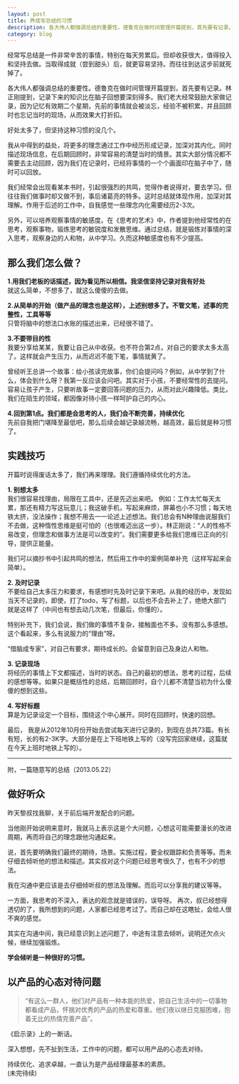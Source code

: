 ```yaml
---
layout: post
title: 养成写总结的习惯
description: 各大伟人都强调总结的重要性。德鲁克在做时间管理开篇提到，首先要有记录。林正刚提到，记录下来的知识比在脑子回想要深刻得多。我们老大经常鼓励大家做记录，因为记忆有效期二个星期，先前的事情就会被淡忘，经验不被积累，并且回顾时也忘记当时的现场，从而效果大打折扣。
category: blog
---
```

经常写总结是一件非常辛苦的事情，特别在每天劳累后。但却收获很大，值得投入和坚持去做。当取得成就（尝到甜头）后，就更容易坚持。而往往到达这步前就死掉了。

各大伟人都强调总结的重要性。德鲁克在做时间管理开篇提到，首先要有记录。林正刚提到，记录下来的知识比在脑子回想要深刻得多。我们老大经常鼓励大家做记录，因为记忆有效期二个星期，先前的事情就会被淡忘，经验不被积累，并且回顾时也忘记当时的现场，从而效果大打折扣。

好处太多了，但坚持这种习惯的没几个。

我从中得到的益处，将更多的理念通过工作中经历形成记录，加深对其内化。同时描述现场信息，在后期回顾时，非常容易的清楚当时的情景。其实大部分情况都不需要去主动回顾，因为我们在记录时，已经将事情的一个个画面印在脑子中了，随时可以回放。

我们经常会出现看某本书时，引起很强烈的共鸣，觉得作者说得对，要去学习。但往往我们做事时却又做不到，事后诸葛亮的特多。这时总结就体现作用，加深对其理解。作用于后述的工作中，自我感觉一些理念内化需要经历2-3次。

另外，可以培养观察事情的敏感度。在《思考的艺术》中，作者提到他经常性的在思考，观察事物，锻炼思考的敏锐度和发散思维。通过总结，就是锻炼对事情的深入思考，观察身边的人和物，从中学习。久而这种敏感度也有不少提高。

## 那么我们怎么做？  

**1.用我们老板的话描述，因为看见所以相信。我坚信坚持记录对我有好处**  
就这么简单，不想多了，就这么傻傻的去做。  

**2.从简单的开始（做产品的理念也是这样），上述别想多了。不管文笔，述事的完整性，工具等等**   
只管将脑中的想法口水账的描述出来，已经很不错了。  

**3.不要带目的性**   
我要分享给某某，我要让自己从中收获。也不符合第2点，对自己的要求太多太高了。这样就会产生压力，从而迟迟不能下笔，事情就黄了。    

曾经听王总讲一个故事：给小孩读完故事，你们会提问吗？例如，从中学到了什么，体会到什么呀？我第一反应该会问吧。其实对于小孩，不要经常性的去提问。容易让孩子产生，只要听故事一定要回答问题的压力，从而对此兴趣降低。类比，我们在陌生的领域，都因像对待小孩一样呵护自己的内心。  

**4.回到第1点。我们都是会思考的人，我们会不断完善，持续优化**  
先前自我把门堪降至最低吧，那么后续会越记录越流畅，越高效，最后就是种习惯了。  

## 实践技巧
开篇时说得废话太多了，我们再来理理。我们遵循持续优化的方法。

**1. 别想太多**  
我们很容易找理由，局限在工具中，还是先迈出来吧。
例如：工作太忙每天太累，那还有精力写这玩意儿；我这破手机，写起来麻烦，屏幕也小不习惯；每天地铁太挤，没法操作；我想不用去一一论述上述想法。我们总会有N种理由说服我们不去做，这种惰性思维是挺可怕的（也很难迈出这一步）。林正刚说：“人的性格不易改变，但理念和做事方法是可以改变的”。我们需要更多给我们思维已正向的引导，提供正能量。

我们可以摘抄书中引起共鸣的想法，然后用工作中的案例简单补充（这样写起来会简单）。

**2. 及时记录**  
不要给自己太多压力和要求，有感想时先及时记录下来吧。从我的经历中，发现如当天不记录的，即使，打了todo，写了标题，以后也不会去补上了，绝绝大部门就是这样了（中间也有想去动几次笔，但最后，你懂的）。

特别补充下，我们会说，我们做的事情不复杂，接触面也不多。没有那么多感想。这个看起来，多么有说服力的“理由”呀。

“借脑成专家”，对自己有要求，期待成长的。会留意到自己及身边人和物。

**3. 记录现场**  
将经历的事情上下文都描述，当时的状态。自己的最初的想法，思考的过程，后续的感想等等。如果只是概括性的总结，后期回顾时，自个儿都不清楚当初为什么傻傻的想到这些。

**4. 写好标题**  
算是为记录设定一个目标，围绕这个中心展开。同时在回顾时，快速的回想。

最后，
我是从2012年10月份开始去尝试每天进行记录的，到现在总共73篇。有长有短，长的有2-3K字。大部分是在上下班地铁上写的（没写完回家继续，这篇就在今天上班时地铁上写的）。  

---
附，一篇随意写的总结（2013.05.22）

## 做好听众

昨天黎叔找我聊，关于前后端开发配合的问题。

当他刚开始说明来意时，我就马上表示这是个大问题，心想这可能需要漫长的改进周期，再而将自己的理念跟他沟通起来。

说，首先要明确我们最终的期待，场景。实施过程，要全权跟踪和负责等等。而未仔细去倾听他的想法和描述。其实叔对这个问题已经思考很久了，也有不少的想法。

我在沟通中更应该是去仔细倾听叔的想法及理解。而后可以分享我的建议等等。

一方面，我思考的不深入，表达的观念就是错误的，误导呀。
再次，叔已经想得透切的了，我所想到的问题，人家都已经思考过了。而自己却在这瞎扯，会给人很不爽的感觉。

其实在沟通中间，我已经意识到上述问题了，中途有注意去倾听。说明还欠点火候，继续加强锻炼。

**学会倾听是一种很好的习惯。**   
  
  

## 以产品的心态对待问题

> “有这么一群人，他们对产品有一种本能的热爱，把自己生活中的一切事物都看成产品，怀揣对优秀的产品的热爱和尊重。他们夜以继日克服困难，抱着无比的热情完善产品”。

《启示录》上的一断话。

深入想想，先不扯到生活，工作中的问题，都可以用产品的心态去对待。

持续优化、追求卓越，一直认为是产品经理最基本的素质。  
(未完待续)



